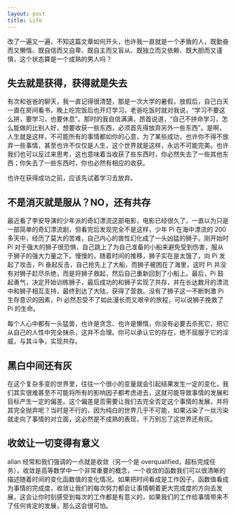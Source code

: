 ```yaml
---
layout: post
title: Life
---
```


改了一遍又一遍，不知这篇文章如何开头，也许我一直就是一个矛盾的人，既勤奋而又懒惰、既自信而又自卑、既自主而又盲从、既独立而又依赖、既大胆而又谨慎，这个状态算是一个成熟的男人吗？


## 失去就是获得，获得就是失去

有次和爸爸的聊天，我一直记得很清楚，那是一次大学的暑假，放假后，自己白天一直在房间看书，晚上吃完饭后也开灯学习，老爸吃饭时就对我说，“学习不要这么拼，要学习，也要休息”。那时的我自信满满，昂首说道，“自己不拼命学习，怎么能做的比别人好，想要收获一些东西，必须首先得放弃另外一些东西”。是啊，人生就是这样，不可能所有的事情都如你的心意，为了某些成功，也许你不得不放弃一些事情，甚至也许不仅仅是人生，这个世界就是这样，永远不可能完美。也许我们也可以反过来思考，这也意味着当收获了些东西时，你必然失去了一些其他东西；你失去了一些东西时，你也必然有相应的收获。

也许在获得成功之前，应该先试着学习去放弃。


## 不是消灭就是服从？NO，还有共存

最近看了李安导演的少年派的奇幻漂流这部电影，电影已经很久了，一直以为只是一部简单的奇幻漂流剧，但看完后发现完全不是这样，少年 Pi 在海中漂流的 200 多天中，经历了莫大的苦难，自己内心的兽性幻化成了一头凶猛的狮子。刚开始时 Pi 对于强大的狮子很恐惧，自己跳上了为自己准备的小船来避免受到伤害，服从于狮子的强大力量之下。慢慢的，随着时间的推移，狮子实在是太饿了，向 Pi 发起了攻击，Pi 奋起反击，自己抢先上了大船，而狮子被困在了海里，这时 Pi 并没有对狮子赶尽杀绝，而是将狮子救起，然后自己重新回到了小船上。最后，Pi 鼓起勇气，决定开始训练狮子，最后成功的和狮子实现了共存，并在长达数月的漂流中和狮子相互支持，最终到达了大陆，获得了营救。没有了狮子这一不断刺激 Pi 生存意识的因素，Pi 必然忍受不了如此漫长而又艰辛的旅程，可以说狮子挽救了 Pi 的生命。

每个人心中都有一头猛兽，也许是贪念、也许是懒惰，你没有必要去杀死它，把它从自己的人性中完全抹杀，这并不合理。你可以承认它的存在，绝不屈服于它的淫威，与其斗争，实现共存。

## 黑白中间还有灰

在这个复杂多变的世界里，往往一个很小的变量就会引起结果发生一定的变化，我们其实很难甚至不可能将所有的影响因子都考虑进去，这就可能导致事情的发展和目标产生一定的偏差。这个偏差是否需要让我们去完全否定这个事情的发展，并将其完全抛弃呢？当时是不行的，因为纯白的世界几乎不可能，如果沾染了一丝污染就走向了事情的对立面，这必然是不成熟的表现，千万别忘了这世界还有灰。

## 收敛让一切变得有意义

allan 经常和我们强调的一点就是收敛（另一个是 overqualified，超标完成任务），收敛是高等数学中一个非常重要的概念，一个收敛的函数我们可以很清晰的描述随着时间的变化函数值的变化情况。如果把时间看成是工作因子，函数值看成为事情的完成度，收敛让我们的每次努力都会让事情朝着更大完成度的方向去发展，这会让你时刻感受到每次的工作都是有意义的，如果我们的工作给事情带来不了任何肯定的发展，那么这会很可怕。


